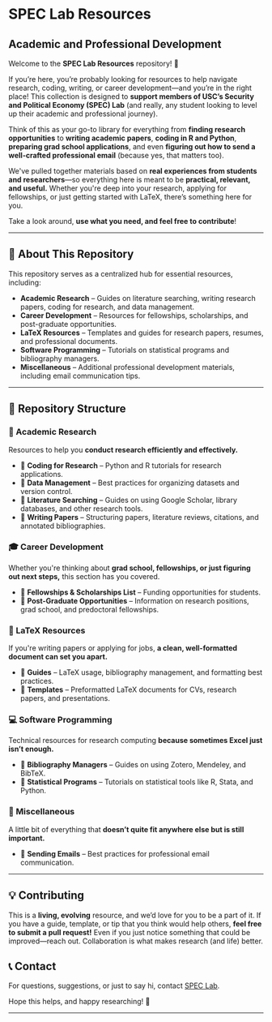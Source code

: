 # **SPEC Lab Resources**  

## **Academic and Professional Development**  

Welcome to the **SPEC Lab Resources** repository! 🎉  

If you’re here, you’re probably looking for resources to help navigate research, coding, writing, or career development—and you’re in the right place! This collection is designed to **support members of USC’s Security and Political Economy (SPEC) Lab** (and really, any student looking to level up their academic and professional journey).  

Think of this as your go-to library for everything from **finding research opportunities** to **writing academic papers**, **coding in R and Python**, **preparing grad school applications**, and even **figuring out how to send a well-crafted professional email** (because yes, that matters too).  

We've pulled together materials based on **real experiences from students and researchers**—so everything here is meant to be **practical, relevant, and useful.** Whether you're deep into your research, applying for fellowships, or just getting started with LaTeX, there’s something here for you.  

Take a look around, **use what you need, and feel free to contribute**!

---

## **📌 About This Repository**  
This repository serves as a centralized hub for essential resources, including:  
- **Academic Research** – Guides on literature searching, writing research papers, coding for research, and data management.  
- **Career Development** – Resources for fellowships, scholarships, and post-graduate opportunities.  
- **LaTeX Resources** – Templates and guides for research papers, resumes, and professional documents.  
- **Software Programming** – Tutorials on statistical programs and bibliography managers.  
- **Miscellaneous** – Additional professional development materials, including email communication tips.  

---

## **📂 Repository Structure**  

### **📖 Academic Research**
Resources to help you **conduct research efficiently and effectively.**  
- 📂 **Coding for Research** – Python and R tutorials for research applications.  
- 📂 **Data Management** – Best practices for organizing datasets and version control.  
- 📂 **Literature Searching** – Guides on using Google Scholar, library databases, and other research tools.  
- 📂 **Writing Papers** – Structuring papers, literature reviews, citations, and annotated bibliographies.  

### **🎓 Career Development**  
Whether you're thinking about **grad school, fellowships, or just figuring out next steps,** this section has you covered.  
- 📂 **Fellowships & Scholarships List** – Funding opportunities for students.  
- 📂 **Post-Graduate Opportunities** – Information on research positions, grad school, and predoctoral fellowships.  

### **📄 LaTeX Resources**  
If you're writing papers or applying for jobs, **a clean, well-formatted document can set you apart.**  
- 📂 **Guides** – LaTeX usage, bibliography management, and formatting best practices.  
- 📂 **Templates** – Preformatted LaTeX documents for CVs, research papers, and presentations.  

### **💻 Software Programming**  
Technical resources for research computing **because sometimes Excel just isn’t enough.**  
- 📂 **Bibliography Managers** – Guides on using Zotero, Mendeley, and BibTeX.  
- 📂 **Statistical Programs** – Tutorials on statistical tools like R, Stata, and Python.  

### **📌 Miscellaneous**  
A little bit of everything that **doesn’t quite fit anywhere else but is still important.**  
- 📄 **Sending Emails** – Best practices for professional email communication.  

---

## **💡 Contributing**  
This is a **living, evolving** resource, and we’d love for you to be a part of it. If you have a guide, template, or tip that you think would help others, **feel free to submit a pull request!** Even if you just notice something that could be improved—reach out. Collaboration is what makes research (and life) better.  

## **📞 Contact**  
For questions, suggestions, or just to say hi, contact [SPEC Lab](mailto:uscspeclab@gmail.com).  

Hope this helps, and happy researching! 🚀

---

